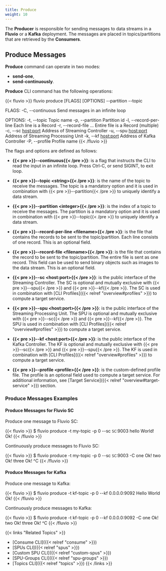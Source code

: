 ```yaml
---
title: Produce
weight: 10
---
```


The __Producer__ is responsible for sending messages to data streams in a __Fluvio__ or a __Kafka__ deployment. The messages are placed in topics/partitions that are retrieved by the __Consumers__.


## Produce Messages

__Produce__ command can operate in two modes:

* __send-one__,
* __send-continuously__.

__Produce__ CLI command has the following operations: 

{{< fluvio >}}
fluvio produce [FLAGS] [OPTIONS] --partition <integer> --topic <string>

FLAGS:
    -C, --continuous     Send messages in an infinite loop

OPTIONS:
    -t, --topic <string>                Topic name
    -p, --partition <integer>           Partition id
    -l, --record-per-line <filename>    Each line is a Record
    -r, --record-file <filename>...     Entire file is a Record (multiple)
    -c, --sc <host:port>                Address of Streaming Controller
    -u, --spu <host:port>               Address of Streaming Processing Unit
    -k, --kf <host:port>                Address of Kafka Controller
    -P, --profile <profile>             Profile name
{{< /fluvio >}}

The flags and options are defined as follows:

* <strong>{{< pre >}}--continuous{{< /pre >}}</strong>: is a flag that instructs the CLI to read the input in an infinite loop. Press Ctrl-C, or send SIGINT, to exit loop.

* <strong>{{< pre >}}--topic &lt;string&gt;{{< /pre >}}</strong>:
is the name of the topic to receive the messages. The topic is a mandatory option and it is used in combination with {{< pre >}}--partition{{< /pre >}} to uniquely identify a data stream.

* <strong>{{< pre >}}--partition &lt;integer&gt;{{< /pre >}}</strong>:
is the index of a topic to receive the messages. The partition is a mandatory option and it is used in combination with {{< pre >}}--topic{{< /pre >}} to uniquely identify a data stream.

* <strong>{{< pre >}}--record-per-line &lt;filename&gt;{{< /pre >}}</strong>:
is the file that contains the records to be sent to the topic/partition. Each line consists of one record. This is an optional field.

* <strong>{{< pre >}}--record-file &lt;filename&gt;{{< /pre >}}</strong>:
is the file that contains the record to be sent to the topic/partition. The entire file is sent as one record. This field can be used to send binary objects such as images to the data stream. This is an optional field.

* <strong>{{< pre >}}--sc &lt;host:port&gt;{{< /pre >}}</strong>:
is the public interface of the Streaming Controller. The SC is optional and mutually exclusive with {{< pre >}}--spu{{< /pre >}} and {{< pre >}}--kf{{< /pre >}}. The SC is used in combination with [CLI Profiles]({{< relref "overview#profiles" >}}) to compute a target service.

* <strong>{{< pre >}}--spu &lt;host:port&gt;{{< /pre >}}</strong>:
is the public interface of the Streaming Processing Unit. The SPU is optional and mutually exclusive with {{< pre >}}--sc{{< /pre >}} and {{< pre >}}--kf{{< /pre >}}. The SPU is used in combination with [CLI Profiles]({{< relref "overview#profiles" >}}) to compute a target service.

* <strong>{{< pre >}}--kf &lt;host:port&gt;{{< /pre >}}</strong>:
is the public interface of the Kafka Controller. The KF is optional and mutually exclusive with {{< pre >}}--sc{{< /pre >}} and {{< pre >}}--spu{{< /pre >}}. The KF is used in combination with [CLI Profiles]({{< relref "overview#profiles" >}}) to compute a target service.

* <strong>{{< pre >}}--profile &lt;profile&gt;{{< /pre >}}</strong>:
is the custom-defined profile file. The profile is an optional field used to compute a target service. For additional information, see [Target Service]({{< relref "overview#target-service" >}}) section.

### Produce Messages Examples 

#### Produce Messages for Fluvio SC

Produce one message to Fluvio SC:

{{< fluvio >}}
$ fluvio produce -t my-topic -p 0 --sc `SC`:9003
hello World!
Ok!
{{< /fluvio >}}

Continuously produce messages to Fluvio SC:

{{< fluvio >}}
$ fluvio produce -t my-topic -p 0 --sc `SC`:9003 -C
one 
Ok!
two
Ok!
three
Ok!
^C
{{< /fluvio >}}


#### Produce Messages for Kafka

Produce one message to Kafka:

{{< fluvio >}}
$ fluvio produce -t kf-topic -p 0 --kf 0.0.0.0:9092
Hello World
Ok!
{{< /fluvio >}}

Continuously produce messages to Kafka:

{{< fluvio >}}
$ fluvio produce -t kf-topic -p 0 --kf 0.0.0.0:9092 -C
one
Ok!
two
Ok!
three
Ok!
^C
{{< /fluvio >}}


{{< links "Related Topics" >}}
* [Consume CLI]({{< relref "consume" >}})
* [SPUs CLI]({{< relref "spus" >}})
* [Custom SPU CLI]({{< relref "custom-spus" >}})
* [SPU-Groups CLI]({{< relref "spu-groups" >}})
* [Topics CLI]({{< relref "topics" >}})
{{< /links >}}